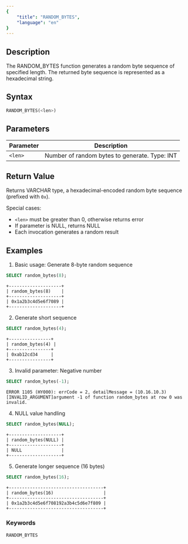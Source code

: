 ```yaml
---
{
    "title": "RANDOM_BYTES",
    "language": "en"
}
---
```


## Description

The RANDOM_BYTES function generates a random byte sequence of specified length. The returned byte sequence is represented as a hexadecimal string.

## Syntax

```sql
RANDOM_BYTES(<len>)
```

## Parameters

| Parameter | Description |
| -------- | ----------------------------------------- |
| `<len>` | Number of random bytes to generate. Type: INT |

## Return Value

Returns VARCHAR type, a hexadecimal-encoded random byte sequence (prefixed with `0x`).

Special cases:
- `<len>` must be greater than 0, otherwise returns error
- If parameter is NULL, returns NULL
- Each invocation generates a random result

## Examples

1. Basic usage: Generate 8-byte random sequence
```sql
SELECT random_bytes(8);
```
```text
+--------------------+
| random_bytes(8)    |
+--------------------+
| 0x1a2b3c4d5e6f7089 |
+--------------------+
```

2. Generate short sequence
```sql
SELECT random_bytes(4);
```
```text
+----------------+
| random_bytes(4) |
+----------------+
| 0xab12cd34     |
+----------------+
```

3. Invalid parameter: Negative number
```sql
SELECT random_bytes(-1);
```
```text
ERROR 1105 (HY000): errCode = 2, detailMessage = (10.16.10.3)[INVALID_ARGUMENT]argument -1 of function random_bytes at row 0 was invalid.
```

4. NULL value handling
```sql
SELECT random_bytes(NULL);
```
```text
+--------------------+
| random_bytes(NULL) |
+--------------------+
| NULL               |
+--------------------+
```

5. Generate longer sequence (16 bytes)
```sql
SELECT random_bytes(16);
```
```text
+------------------------------------+
| random_bytes(16)                   |
+------------------------------------+
| 0x1a2b3c4d5e6f708192a3b4c5d6e7f809 |
+------------------------------------+
```

### Keywords

    RANDOM_BYTES
